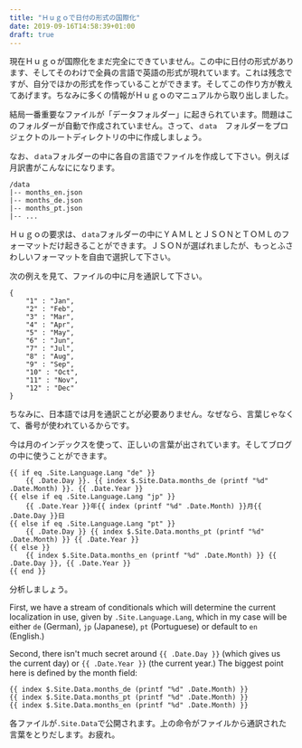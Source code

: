 ```yaml
---
title: "Ｈｕｇｏで日付の形式の国際化"
date: 2019-09-16T14:58:39+01:00
draft: true
---
```


現在Ｈｕｇｏが国際化をまだ完全にできていません。この中に日付の形式があります、そしてそのわけで全員の言語で英語の形式が現れています。これは残念ですが、自分でほかの形式を作っていることができます。そしてこの作り方が教えてあげます。ちなみに多くの情報がＨｕｇｏのマニュアルから取り出しました。

結局一番重要なファイルが「データフォルダー」に起きられています。問題はこのフォルダーが自動で作成されていません。さって、``ｄata``　フォルダーをプロジェクトのルートディレクトリの中に作成しましょう。

なお、``ｄata``フォルダーの中に各自の言語でファイルを作成して下さい。例えば月訳書がこんなにになります。

```
/data
|-- months_en.json
|-- months_de.json
|-- months_pt.json
|-- ...
```

Ｈｕｇｏの要求は、``ｄata``フォルダーの中にＹＡＭＬとＪＳＯＮとＴＯＭＬのフォーマットだけ起きることができます。ＪＳＯＮが選ばれましたが、もっとふさわしいフォーマットを自由で選択して下さい。

次の例えを見て、ファイルの中に月を通訳して下さい。

```
{
    "1" : "Jan",
    "2" : "Feb",
    "3" : "Mar",
    "4" : "Apr",
    "5" : "May",
    "6" : "Jun",
    "7" : "Jul",
    "8" : "Aug",
    "9" : "Sep",
    "10" : "Oct",
    "11" : "Nov",
    "12" : "Dec"
}
```

ちなみに、日本語では月を通訳ことが必要ありません。なぜなら、言葉じゃなくて、番号が使われているからです。

今は月のインデックスを使って、正しいの言葉が出されています。そしてブログの中に使うことができます。

```
{{ if eq .Site.Language.Lang "de" }}
    {{ .Date.Day }}. {{ index $.Site.Data.months_de (printf "%d" .Date.Month) }}. {{ .Date.Year }}
{{ else if eq .Site.Language.Lang "jp" }}
    {{ .Date.Year }}年{{ index (printf "%d" .Date.Month) }}月{{ .Date.Day }}日
{{ else if eq .Site.Language.Lang "pt" }}
    {{ .Date.Day }} {{ index $.Site.Data.months_pt (printf "%d" .Date.Month) }} {{ .Date.Year }}
{{ else }}
    {{ index $.Site.Data.months_en (printf "%d" .Date.Month) }} {{ .Date.Day }}, {{ .Date.Year }}
{{ end }}
```

分析しましょう。


First, we have a stream of conditionals which will determine the current localization in use, given by ``.Site.Language.Lang``, which in my case will be either ``de`` (German), ``jp`` (Japanese), ``pt`` (Portuguese) or default to ``en`` (English.)

Second, there isn't much secret around ``{{ .Date.Day }}`` (which gives us the current day) or ``{{ .Date.Year }}`` (the current year.) The biggest point here is defined by the month field:

```
{{ index $.Site.Data.months_de (printf "%d" .Date.Month) }}
{{ index $.Site.Data.months_pt (printf "%d" .Date.Month) }}
{{ index $.Site.Data.months_en (printf "%d" .Date.Month) }}
```

各ファイルが``.Site.Data``で公開されます。上の命令がファイルから通訳された言葉をとりだします。お疲れ。